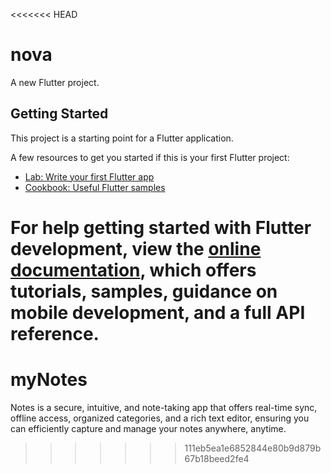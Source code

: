 <<<<<<< HEAD
# nova

A new Flutter project.

## Getting Started

This project is a starting point for a Flutter application.

A few resources to get you started if this is your first Flutter project:

- [Lab: Write your first Flutter app](https://docs.flutter.dev/get-started/codelab)
- [Cookbook: Useful Flutter samples](https://docs.flutter.dev/cookbook)

For help getting started with Flutter development, view the
[online documentation](https://docs.flutter.dev/), which offers tutorials,
samples, guidance on mobile development, and a full API reference.
=======
# myNotes
Notes is a secure, intuitive, and note-taking app that offers real-time sync, offline access, organized categories, and a rich text editor, ensuring you can efficiently capture and manage your notes anywhere, anytime.
>>>>>>> 111eb5ea1e6852844e80b9d879b67b18beed2fe4
